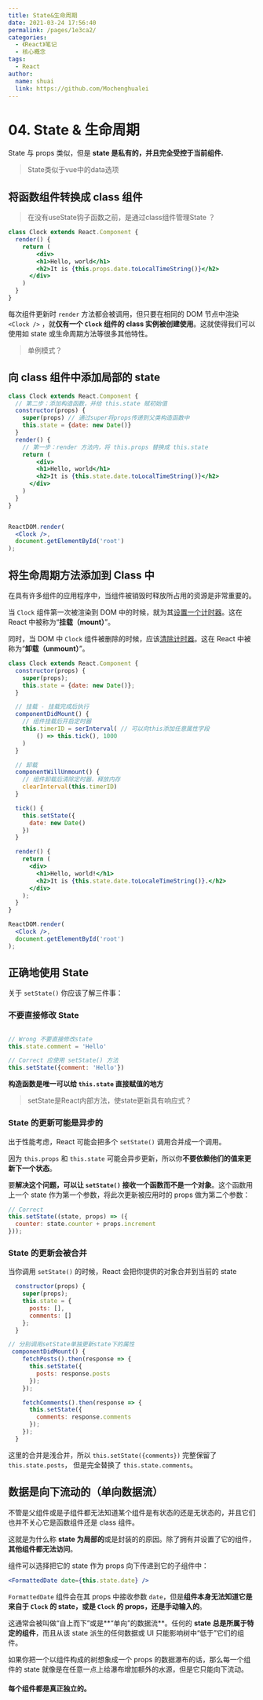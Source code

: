 ```yaml
---
title: State&生命周期
date: 2021-03-24 17:56:40
permalink: /pages/1e3ca2/
categories: 
  - 《React》笔记
  - 核心概念
tags: 
  - React
author: 
  name: shuai
  link: https://github.com/Mochenghualei
---
```

# 04. State & 生命周期

State 与 props 类似，但是 **state 是私有的，并且完全受控于当前组件.**

> State类似于vue中的data选项



## 将函数组件转换成 class 组件

> 在没有useState钩子函数之前，是通过class组件管理State ？

```jsx
class Clock extends React.Component {
  render() {
    return (
    	<div>
      	<h1>Hello, world</h1>
        <h2>It is {this.props.date.toLocalTimeString()}</h2>
      </div>
    )
  }
}
```

每次组件更新时 `render` 方法都会被调用，但只要在相同的 DOM 节点中渲染 `<Clock />` ，就**仅有一个 `Clock` 组件的 class 实例被创建使用**。这就使得我们可以使用如 state 或生命周期方法等很多其他特性。

> 单例模式？



## 向 class 组件中添加局部的 state

```jsx
class Clock extends React.Component {
  // 第二步：添加构造函数，并给 this.state 赋初始值
  constructor(props) {
    super(props) // 通过super将props传递到父类构造函数中
    this.state = {date: new Date()}
  }
  render() {
    // 第一步：render 方法内，将 this.props 替换成 this.state
    return (
    	<div>
      	<h1>Hello, world</h1>
        <h2>It is {this.state.date.toLocalTimeString()}</h2>
      </div>
    )
  }
}


ReactDOM.render(
  <Clock />,
  document.getElementById('root')
);
```



## 将生命周期方法添加到 Class 中

在具有许多组件的应用程序中，当组件被销毁时释放所占用的资源是非常重要的。

当 `Clock` 组件第一次被渲染到 DOM 中的时候，就为其[设置一个计时器](https://developer.mozilla.org/en-US/docs/Web/API/WindowTimers/setInterval)。这在 React 中被称为“**挂载（mount）**”。

同时，当 DOM 中 `Clock` 组件被删除的时候，应该[清除计时器](https://developer.mozilla.org/en-US/docs/Web/API/WindowTimers/clearInterval)。这在 React 中被称为“**卸载（unmount）**”。

```jsx
class Clock extends React.Component {
  constructor(props) {
    super(props);
    this.state = {date: new Date()};
  }

  // 挂载 - 挂载完成后执行
  componentDidMount() {
    // 组件挂载后开启定时器
    this.timerID = serInterval( // 可以向this添加任意属性字段
    	() => this.tick(), 1000
    )
  }

  // 卸载
  componentWillUnmount() {
    // 组件卸载后清除定时器，释放内存
    clearInterval(this.timerID)
  }

  tick() {
    this.setState({
      date: new Date()
    })
  }

  render() {
    return (
      <div>
        <h1>Hello, world!</h1>
        <h2>It is {this.state.date.toLocaleTimeString()}.</h2>
      </div>
    );
  }
}

ReactDOM.render(
  <Clock />,
  document.getElementById('root')
);
```



## 正确地使用 State

关于 `setState()` 你应该了解三件事：

### 不要直接修改 State

```jsx

// Wrong 不要直接修改state
this.state.comment = 'Hello'

// Correct 应使用 setState() 方法
this.setState({comment: 'Hello'})
```

**构造函数是唯一可以给 `this.state` 直接赋值的地方**

> setState是React内部方法，使state更新具有响应式？



### State 的更新可能是异步的

出于性能考虑，React 可能会把多个 `setState()` 调用合并成一个调用。

因为 `this.props` 和 `this.state` 可能会异步更新，所以你**不要依赖他们的值来更新下一个状态**。

要**解决这个问题，可以让 `setState()` 接收一个函数而不是一个对象**。这个函数用上一个 state 作为第一个参数，将此次更新被应用时的 props 做为第二个参数：

```jsx
// Correct
this.setState((state, props) => ({
  counter: state.counter + props.increment
}));
```



### State 的更新会被合并

当你调用 `setState()` 的时候，React 会把你提供的对象合并到当前的 state

```jsx
  constructor(props) {
    super(props);
    this.state = {
      posts: [],
      comments: []
    };
  }

// 分别调用setState单独更新state下的属性
 componentDidMount() {
    fetchPosts().then(response => {
      this.setState({
        posts: response.posts
      });
    });

    fetchComments().then(response => {
      this.setState({
        comments: response.comments
      });
    });
  }
```

这里的合并是浅合并，所以 `this.setState({comments})` 完整保留了 `this.state.posts`， 但是完全替换了 `this.state.comments`。



## 数据是向下流动的（单向数据流）

不管是父组件或是子组件都无法知道某个组件是有状态的还是无状态的，并且它们也并不关心它是函数组件还是 class 组件。

这就是为什么称 **state 为局部的**或是封装的的原因。除了拥有并设置了它的组件，**其他组件都无法访问**。

组件可以选择把它的 state 作为 props 向下传递到它的子组件中：

```jsx
<FormattedDate date={this.state.date} />
```

`FormattedDate` 组件会在其 props 中接收参数 `date`，但是**组件本身无法知道它是来自于 `Clock` 的 state，或是 `Clock` 的 props，还是手动输入的**。



这通常会被叫做“自上而下”或是**“单向”的数据流**。任何的 **state 总是所属于特定的组件**，而且从该 state 派生的任何数据或 UI 只能影响树中“低于”它们的组件。

如果你把一个以组件构成的树想象成一个 props 的数据瀑布的话，那么每一个组件的 state 就像是在任意一点上给瀑布增加额外的水源，但是它只能向下流动。

#### 每个组件都是真正独立的。
